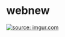 # webnew
<a href="https://i.imgur.com/Yn4VrI0.png"><img src="https://i.imgur.com/Yn4VrI0.png" title="source: imgur.com" /></a>
